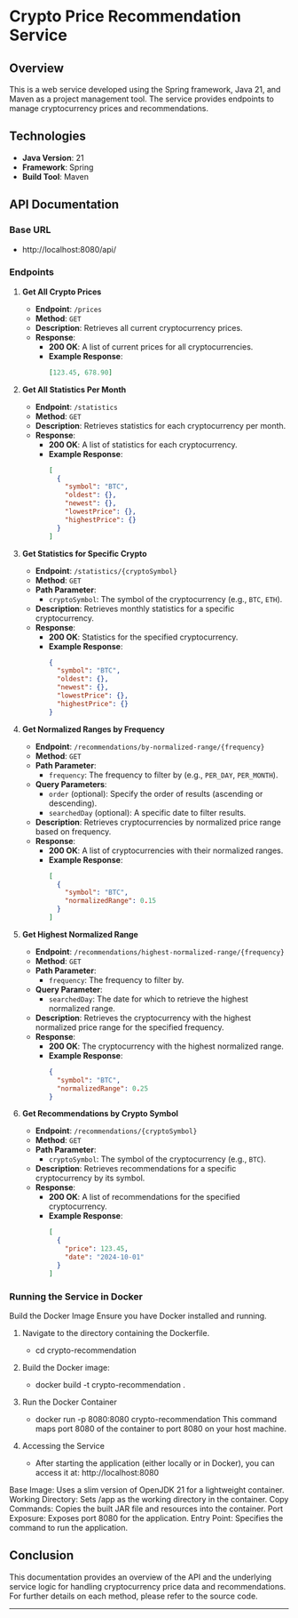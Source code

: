 # Crypto Price Recommendation Service

## Overview
This is a web service developed using the Spring framework, Java 21, and Maven as a project management tool.
The service provides endpoints to manage cryptocurrency prices and recommendations.

## Technologies
- **Java Version**: 21
- **Framework**: Spring
- **Build Tool**: Maven

## API Documentation

### Base URL
- http://localhost:8080/api/

### Endpoints

1. **Get All Crypto Prices**
    - **Endpoint**: `/prices`
    - **Method**: `GET`
    - **Description**: Retrieves all current cryptocurrency prices.
    - **Response**:
        - **200 OK**: A list of current prices for all cryptocurrencies.
        - **Example Response**:
          ```json
          [123.45, 678.90]
          ```

2. **Get All Statistics Per Month**
    - **Endpoint**: `/statistics`
    - **Method**: `GET`
    - **Description**: Retrieves statistics for each cryptocurrency per month.
    - **Response**:
        - **200 OK**: A list of statistics for each cryptocurrency.
        - **Example Response**:
          ```json
          [
            {
              "symbol": "BTC",
              "oldest": {},
              "newest": {},
              "lowestPrice": {},
              "highestPrice": {}
            }
          ]
          ```

3. **Get Statistics for Specific Crypto**
    - **Endpoint**: `/statistics/{cryptoSymbol}`
    - **Method**: `GET`
    - **Path Parameter**:
        - `cryptoSymbol`: The symbol of the cryptocurrency (e.g., `BTC`, `ETH`).
    - **Description**: Retrieves monthly statistics for a specific cryptocurrency.
    - **Response**:
        - **200 OK**: Statistics for the specified cryptocurrency.
        - **Example Response**:
          ```json
          {
            "symbol": "BTC",
            "oldest": {},
            "newest": {},
            "lowestPrice": {},
            "highestPrice": {}
          }
          ```

4. **Get Normalized Ranges by Frequency**
    - **Endpoint**: `/recommendations/by-normalized-range/{frequency}`
    - **Method**: `GET`
    - **Path Parameter**:
        - `frequency`: The frequency to filter by (e.g., `PER_DAY`, `PER_MONTH`).
    - **Query Parameters**:
        - `order` (optional): Specify the order of results (ascending or descending).
        - `searchedDay` (optional): A specific date to filter results.
    - **Description**: Retrieves cryptocurrencies by normalized price range based on frequency.
    - **Response**:
        - **200 OK**: A list of cryptocurrencies with their normalized ranges.
        - **Example Response**:
          ```json
          [
            {
              "symbol": "BTC",
              "normalizedRange": 0.15
            }
          ]
          ```

5. **Get Highest Normalized Range**
    - **Endpoint**: `/recommendations/highest-normalized-range/{frequency}`
    - **Method**: `GET`
    - **Path Parameter**:
        - `frequency`: The frequency to filter by.
    - **Query Parameter**:
        - `searchedDay`: The date for which to retrieve the highest normalized range.
    - **Description**: Retrieves the cryptocurrency with the highest normalized price range for the specified frequency.
    - **Response**:
        - **200 OK**: The cryptocurrency with the highest normalized range.
        - **Example Response**:
          ```json
          {
            "symbol": "BTC",
            "normalizedRange": 0.25
          }
          ```

6. **Get Recommendations by Crypto Symbol**
    - **Endpoint**: `/recommendations/{cryptoSymbol}`
    - **Method**: `GET`
    - **Path Parameter**:
        - `cryptoSymbol`: The symbol of the cryptocurrency (e.g., `BTC`).
    - **Description**: Retrieves recommendations for a specific cryptocurrency by its symbol.
    - **Response**:
        - **200 OK**: A list of recommendations for the specified cryptocurrency.
        - **Example Response**:
          ```json
          [
            {
              "price": 123.45,
              "date": "2024-10-01"
            }
          ]
          ```

### Running the Service in Docker

Build the Docker Image
Ensure you have Docker installed and running.

1. Navigate to the directory containing the Dockerfile.
   - cd crypto-recommendation

2. Build the Docker image:
   - docker build -t crypto-recommendation .

3. Run the Docker Container
   - docker run -p 8080:8080 crypto-recommendation
   This command maps port 8080 of the container to port 8080 on your host machine.

4. Accessing the Service
   - After starting the application (either locally or in Docker), you can access it at: http://localhost:8080

Base Image: Uses a slim version of OpenJDK 21 for a lightweight container.
Working Directory: Sets /app as the working directory in the container.
Copy Commands: Copies the built JAR file and resources into the container.
Port Exposure: Exposes port 8080 for the application.
Entry Point: Specifies the command to run the application.


## Conclusion
This documentation provides an overview of the API and the underlying service logic for handling cryptocurrency price data and recommendations. For further details on each method, please refer to the source code.

---
